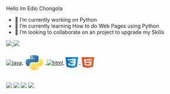 Hello Im Edio Chongola

- 🔭 I’m currently working on Python
- 🌱 I’m currently learning How to do Web Pages using Python
- 👯 I’m looking to collaborate on an project to upgrade my Skills

<div align="left">
  <a href="https://www.linkedin.com/in/edio-chongola-5266121b2/">
  <img height="180em" src="https://github-readme-stats.vercel.app/api?username=echongola-dev&show_icons=true&theme=dark&include_all_commits=true&count_private=true"/>
  <img height="180em" src="https://github-readme-stats.vercel.app/api/top-langs/?username=echongola-dev&layout=compact&langs_count=7&theme=dark"/>
</div>
  
  <div style="display: inline_block"><br>
    <img align="center" alt="java" height="50" width="60"  src="https://cdn.jsdelivr.net/gh/devicons/devicon/icons/java/java-original-wordmark.svg"/>
    <img align="center" alt="Python" height="50" width="60" src="https://raw.githubusercontent.com/devicons/devicon/master/icons/python/python-original.svg">
    <img align="center" alt="html" height="50" width="60" src="https://cdn.jsdelivr.net/gh/devicons/devicon/icons/html5/html5-plain-wordmark.svg"/>
    <img align="center" alt="CSS" height="30" width="40" src="https://raw.githubusercontent.com/devicons/devicon/master/icons/css3/css3-original.svg">
    <img align="center" alt="HTML" height="30" width="40" src="https://raw.githubusercontent.com/devicons/devicon/master/icons/html5/html5-original.svg">
</div>
  
  ##
  
  <div> 
  <a href="https://wa.me/258846051106" target="_blank"><img src="https://img.shields.io/badge/WhatsApp-25D366?style=for-the-badge&logo=whatsapp&logoColor=white" target="_blank"></a>
    <a href="https://www.instagram.com/edio.chongola.dev/" target="_blank"><img src="https://img.shields.io/badge/-Instagram-%23E4405F?style=for-the-badge&logo=instagram&logoColor=white" target="_blank"></a>
  <a href = "mailto:ediochongola@gmail.com"><img src="https://img.shields.io/badge/-Gmail-%23333?style=for-the-badge&logo=gmail&logoColor=white" target="_blank"></a>
  <a href="https://medium.com/@ediochongola" target="_blank"><img src="https://img.shields.io/badge/-LinkedIn-%230077B5?style=for-the-badge&logo=linkedin&logoColor=white" target="_blank"></a>
</div>
